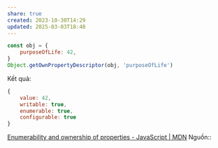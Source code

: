 ```yaml
---
share: true
created: 2023-10-30T14:29
updated: 2025-03-03T18:48
---
```

```js
const obj = {
    purposeOfLife: 42,
}
Object.getOwnPropertyDescriptor(obj, 'purposeOfLife')
```
Kết quả:
```js
{
    value: 42,
    writable: true,
    enumerable: true,
    configurable: true
}
```
[Enumerability and ownership of properties - JavaScript | MDN](https://developer.mozilla.org/en-US/docs/Web/JavaScript/Enumerability_and_ownership_of_properties)
Nguồn:: 